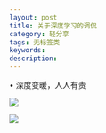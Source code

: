```yaml
---
layout: post
title: 关于深度学习的调侃
category: 轻分享
tags: 无标签类
keywords: 
description: 
---
```


• 深度变暖，人人有责


![]({{site.zhehua.images}}/LightShare/JokesLeCunDL.jpg)


![]({{site.zhehua.images}}/LightShare/Jokes/5YuanCNN.jpg)

